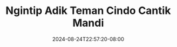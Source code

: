 --- 
title: "Ngintip Adik Teman Cindo Cantik Mandi"
description: "   video bokep Ngintip Adik Teman Cindo Cantik Mandi full    "
date: 2024-08-24T22:57:20-08:00
file_code: "5scoyr0peq59"
draft: false
cover: "pr9kqfx5xbs5q8b4.jpg"
tags: ["Ngintip", "Adik", "Teman", "Cindo", "Cantik", "Mandi", "bokep-indo", "bokep-viral", "bokep-ig"]
length: 175
fld_id: "1235893"
foldername: "Asupan Ngintip"
categories: ["Asupan Ngintip"]
views: 124
---